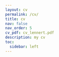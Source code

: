 ```yaml
---
layout: cv
permalink: /cv/
title: cv
nav: false
nav_order: 5
cv_pdf: cv_lennert.pdf
description: my cv
toc:
  sidebar: left
---
```

